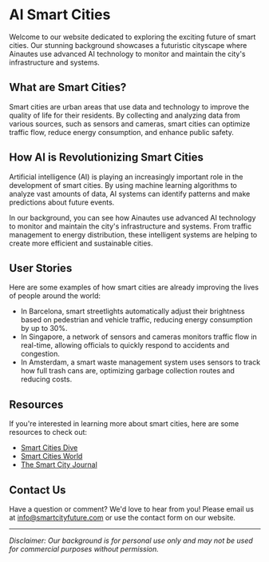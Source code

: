 <!--font:Inter-->

# AI Smart Cities

Welcome to our website dedicated to exploring the exciting future of smart cities. Our stunning background showcases a futuristic cityscape where Ainautes use advanced AI technology to monitor and maintain the city's infrastructure and systems.

## What are Smart Cities?

Smart cities are urban areas that use data and technology to improve the quality of life for their residents. By collecting and analyzing data from various sources, such as sensors and cameras, smart cities can optimize traffic flow, reduce energy consumption, and enhance public safety.

## How AI is Revolutionizing Smart Cities

Artificial intelligence (AI) is playing an increasingly important role in the development of smart cities. By using machine learning algorithms to analyze vast amounts of data, AI systems can identify patterns and make predictions about future events.

In our background, you can see how Ainautes use advanced AI technology to monitor and maintain the city's infrastructure and systems. From traffic management to energy distribution, these intelligent systems are helping to create more efficient and sustainable cities.

## User Stories

Here are some examples of how smart cities are already improving the lives of people around the world:

- In Barcelona, smart streetlights automatically adjust their brightness based on pedestrian and vehicle traffic, reducing energy consumption by up to 30%.
- In Singapore, a network of sensors and cameras monitors traffic flow in real-time, allowing officials to quickly respond to accidents and congestion.
- In Amsterdam, a smart waste management system uses sensors to track how full trash cans are, optimizing garbage collection routes and reducing costs.

## Resources

If you're interested in learning more about smart cities, here are some resources to check out:

- [Smart Cities Dive](#)
- [Smart Cities World](#)
- [The Smart City Journal](#)

## Contact Us

Have a question or comment? We'd love to hear from you! Please email us at [info@smartcityfuture.com](mailto:info@smartcityfuture.com) or use the contact form on our website.

---

*Disclaimer: Our background is for personal use only and may not be used for commercial purposes without permission.*

<!--

Write me content for website with wallpaper which alt text is:

"A futuristic cityscape where Ainautes use advanced AI technology to monitor and maintain the city's infrastructure and systems."

The name/title of the page should not be 1:1 copy of the alt text but rather a real content of the website which is using this wallpaper.

- Use markdown format 
- Start with heading
- Heading should be short and concise
- The content should look like a real website 
- The website should not be about the wallpaper, wallpaper is just a related background
- Heading should be contain work "wallpaper" or "background"
- Include real sections like references, contact, user stories, etc. use things relevant to the page purpose.
- Feel free to use structure like headings, bullets, numbering, blockquotes, paragraphs, horizontal lines, etc.
- You can use formatting like bold or _italic_
- You can include UTF-8 emojis
- Links should be only #hash anchors (and you can refer to the document itself)
- Do not include images


---


# The Future of Smart Cities Wallpaper

Welcome to our website dedicated to exploring the exciting future of smart cities. Our stunning wallpaper showcases a futuristic cityscape where Ainautes use advanced AI technology to monitor and maintain the city's infrastructure and systems.

## What are Smart Cities?

Smart cities are urban areas that use data and technology to improve the quality of life for their residents. By collecting and analyzing data from various sources, such as sensors and cameras, smart cities can optimize traffic flow, reduce energy consumption, and enhance public safety.

## How AI is Revolutionizing Smart Cities

Artificial intelligence (AI) is playing an increasingly important role in the development of smart cities. By using machine learning algorithms to analyze vast amounts of data, AI systems can identify patterns and make predictions about future events.

In our wallpaper, you can see how Ainautes use advanced AI technology to monitor and maintain the city's infrastructure and systems. From traffic management to energy distribution, these intelligent systems are helping to create more efficient and sustainable cities.

## User Stories

Here are some examples of how smart cities are already improving the lives of people around the world:

- In Barcelona, smart streetlights automatically adjust their brightness based on pedestrian and vehicle traffic, reducing energy consumption by up to 30%.
- In Singapore, a network of sensors and cameras monitors traffic flow in real-time, allowing officials to quickly respond to accidents and congestion.
- In Amsterdam, a smart waste management system uses sensors to track how full trash cans are, optimizing garbage collection routes and reducing costs.

## References

If you're interested in learning more about smart cities, here are some resources to check out:

- [Smart Cities Dive](#)
- [Smart Cities World](#)
- [The Smart City Journal](#)

## Contact Us

Have a question or comment? We'd love to hear from you! Please email us at [info@smartcitywallpaper.com](mailto:info@smartcitywallpaper.com) or use the contact form on our website.

---

*Disclaimer: Our wallpaper is for personal use only and may not be used for commercial purposes without permission.*


---


Heading should not include word "wallpaper". The website should not be about the wallpaper itself, wallpaper is just a related background, rewrite whole content.


---


# The Future of Smart Cities: Using AI to Create Efficient and Sustainable Urban Environments

Welcome to our website dedicated to exploring the exciting future of smart cities. Our stunning background showcases a futuristic cityscape where Ainautes use advanced AI technology to monitor and maintain the city's infrastructure and systems.

## What are Smart Cities?

Smart cities are urban areas that use data and technology to improve the quality of life for their residents. By collecting and analyzing data from various sources, such as sensors and cameras, smart cities can optimize traffic flow, reduce energy consumption, and enhance public safety.

## How AI is Revolutionizing Smart Cities

Artificial intelligence (AI) is playing an increasingly important role in the development of smart cities. By using machine learning algorithms to analyze vast amounts of data, AI systems can identify patterns and make predictions about future events.

In our background, you can see how Ainautes use advanced AI technology to monitor and maintain the city's infrastructure and systems. From traffic management to energy distribution, these intelligent systems are helping to create more efficient and sustainable cities.

## User Stories

Here are some examples of how smart cities are already improving the lives of people around the world:

- In Barcelona, smart streetlights automatically adjust their brightness based on pedestrian and vehicle traffic, reducing energy consumption by up to 30%.
- In Singapore, a network of sensors and cameras monitors traffic flow in real-time, allowing officials to quickly respond to accidents and congestion.
- In Amsterdam, a smart waste management system uses sensors to track how full trash cans are, optimizing garbage collection routes and reducing costs.

## Resources

If you're interested in learning more about smart cities, here are some resources to check out:

- [Smart Cities Dive](#)
- [Smart Cities World](#)
- [The Smart City Journal](#)

## Contact Us

Have a question or comment? We'd love to hear from you! Please email us at [info@smartcityfuture.com](mailto:info@smartcityfuture.com) or use the contact form on our website.

---

*Disclaimer: Our background is for personal use only and may not be used for commercial purposes without permission.*

-->
